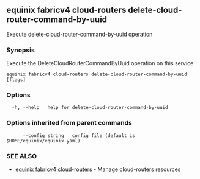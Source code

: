 ## equinix fabricv4 cloud-routers delete-cloud-router-command-by-uuid

Execute delete-cloud-router-command-by-uuid operation

### Synopsis

Execute the DeleteCloudRouterCommandByUuid operation on this service

```
equinix fabricv4 cloud-routers delete-cloud-router-command-by-uuid [flags]
```

### Options

```
  -h, --help   help for delete-cloud-router-command-by-uuid
```

### Options inherited from parent commands

```
      --config string   config file (default is $HOME/equinix/equinix.yaml)
```

### SEE ALSO

* [equinix fabricv4 cloud-routers](equinix_fabricv4_cloud-routers.md)	 - Manage cloud-routers resources

